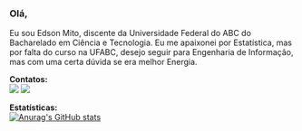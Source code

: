 ### Olá,

Eu sou Edson Mito, discente da Universidade Federal do ABC do Bacharelado em Ciência e Tecnologia. Eu me apaixonei por Estatística, mas por falta do curso na UFABC, desejo seguir para Engenharia de Informação, mas com uma certa dúvida se era melhor Energia.

<b>Contatos:</b><br>
<a href="https://www.linkedin.com/in/edmito/"><img src="https://img.shields.io/badge/LinkedIn-0077B5?style=for-the-badge&logo=linkedin&logoColor=white" /></a>
<a href="http://edsonmito.wordpress.com/"><img src="https://img.shields.io/badge/Wordpress-21759B?style=for-the-badge&logo=wordpress&logoColor=white" /></a>

<b>Estatísticas:</b><br>
[![Anurag's GitHub stats](https://github-readme-stats.vercel.app/api?username=mitoedson&show_icons=true&theme=dark)](https://github.com/anuraghazra/github-readme-stats)

